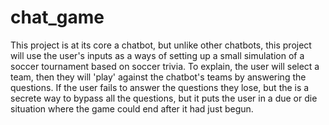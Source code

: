 # chat_game
This project is at its core a chatbot, but unlike other chatbots, this project will use the user's inputs as a ways of setting up a small simulation of a soccer tournament based on soccer trivia. To explain, the user will select a team, then they will 'play' against the chatbot's teams by answering the questions. If the user fails to answer the questions they lose, but the is a secrete way to bypass all the questions, but it puts the user in a due or die situation where the game could end after it had just begun.
